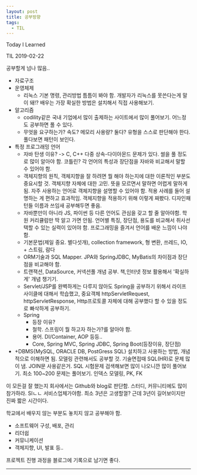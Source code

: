 ```yaml
---
layout: post 
title: 공부방향
tags:
  - TIL
---
```

 Today I Learned

TIL 2019-02-22

공부할게 넘나 많음..

* 자료구조
* 운영체제 
  * 리눅스 기본 명령, 관리방법 틈틈이 봐야 함. 개발자가 리눅스를 못쓴다는게 말이 돼!? 배우는 가장 확실한 방법은 설치해서 직접 사용해보기.
* 알고리즘
  * codility같은 국내 기업에서 많이 출제하는 사이트에서 많이 풀어보기. 어느정도 공부하면 풀 수 있다. 
  * 무엇을 요구하는가? 속도? 메모리 사용량? 둘다? 유형을 스스로 판단해야 한다. 풀다보면 패턴이 보인다.
* 특정 프로그래밍 언어
  * 자바 탄생 이유? -> C, C++ 다중 상속-다이아몬드 문제가 있다. 썰을 풀 정도로 많이 알아야 함. 코틀린? 각 언어의 특성과 장단점을 자바와 비교해서 말할 수 있어야 함.
  * 객체지향의 원칙, 객체지향을 잘 하려면 뭘 해야 하는지에 대한 이론적인 부분도 중요시할 것. 객체지향 자체에 대한 고민. 뜻을 모르면서 말하면 어렵게 말하게 됨. 자주 사용하는 언어로 객체지향을 설명할 수 있어야 함. 적용 사례를 들어 설명하는 게 편하고 효과적임. 객체지향을 적용하기 위해 이렇게 짜봤다. 디자인패턴들 이름과 쓰임새 공부해두면 좋음.
  * 자바뿐만이 아니라 JS, 파이썬 등 다른 언어도 관심을 갖고 할 줄 알아야함. 학원 커리큘럼만 딱 알고 가면 안됨. 언어별 특징, 장단점, 용도를 비교해서 취사선택할 수 있는 실력이 있어야 함. 프로그래밍을 즐겨서 언어를 배운 느낌이 나야 함. 
  * 기본문법(제일 중요. 별다섯개), collection framework, 형 변환, 쓰레드, IO, + 스트림, 람다
  * ORM기술과 SQL Mapper. JPA와 SpringJDBC, MyBatis의 차이점과 장단점을 비교해야 함.
  * 트랜잭션, DataSource, 커넥션풀 개념 공부. 책,인터넷 정보 활용해서 '확실하게' 개념 챙기기.
  * Servlet/JSP를 완벽하게는 다루지 않아도 Spring을 공부하기 위해서 라이프사이클에 대해서 학습했고, 중요객체 httpServletRequest, httpServletResponse, Http프로토콜 자체에 대해 공부했다 할 수 있을 정도로 빠삭하게 공부하기.
  * Spring
    * 등장 이유?
    * 철학. 스프링이 뭘 하고자 하는가?를 알아야 함.
    * 용어. DI/Container, AOP 등등..
    * Core, Spring MVC, Spring JDBC, Spring Boot(등장이유, 장단점)
* +DBMS{MySQL, ORACLE DB, PostGress SQL} 설치하고 사용하는 방법, 개념적으로 이해하면 됨. 모델링 관련해서도 공부할 것. 기술면접때 SQL(HR)로 문제 많이 냄. JOIN문 사용같은거. SQL 시험문제 검색해보면 많이 나오니깐 많이 풀어보기. 최소 100~200 문제는 풀어보기. 인덱스 모델링, PK, FK

이 모든걸 잘 했는지 회사에서는 Github와 blog로 판단함.
스터디, 커뮤니티에도 많이 참가하라.
SIㄴㄴ 서비스업체가야함.
최소 3년은 고생할껄? 근데 3년이 길어보이지만 진짜 짧은 시간이다. 

학교에서 배우지 않는 부분도 놓치지 않고 공부해야 함.
* 소프트웨어 구성, 배포, 관리
* 리더쉽
* 커뮤니케이션
* 객체지향, UI, 발표 등..

프로젝트 진행 과정을 블로그에 기록으로 남기면 좋다.

---
